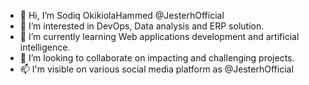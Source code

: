 - 👋 Hi, I’m  Sodiq OkikiolaHammed @JesterhOfficial
- 👀 I’m interested in DevOps, Data analysis and ERP solution.
- 🌱 I’m currently learning Web applications development and artificial intelligence.
- 💞️ I’m looking to collaborate on impacting and challenging projects.
- 📫 I'm visible on various social media platform as @JesterhOfficial 

<!---
JesterhOfficial/JesterhOfficial is a ✨ special ✨ repository because its `README.md` (this file) appears on your GitHub profile.
You can click the Preview link to take a look at your changes.
--->
